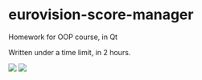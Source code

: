 # eurovision-score-manager
Homework for OOP course, in Qt

Written under a time limit, in 2 hours.

![](http://i.imgur.com/Mn6P4c0.png?1)
![](http://i.imgur.com/u21ofkC.png?1)
